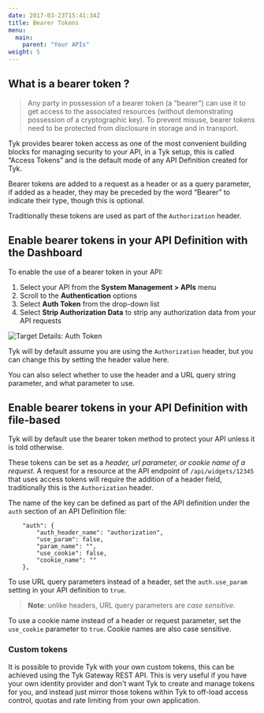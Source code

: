 ```yaml
---
date: 2017-03-23T15:41:34Z
title: Bearer Tokens
menu:
  main:
    parent: "Your APIs"
weight: 5 
---
```


## <a name="what-is-a-bearer-token"></a>What is a bearer token ?

> Any party in possession of a bearer token (a “bearer”) can use it to get access to the associated resources (without demonstrating possession of a cryptographic key). To prevent misuse, bearer tokens need to be protected from disclosure in storage and in transport.

Tyk provides bearer token access as one of the most convenient building blocks for managing security to your API, in a Tyk setup, this is called “Access Tokens” and is the default mode of any API Definition created for Tyk.

Bearer tokens are added to a request as a header or as a query parameter, if added as a header, they may be preceded by the word “Bearer” to indicate their type, though this is optional.

Traditionally these tokens are used as part of the `Authorization` header.

## <a name="enable-bearer-tokens-with-dashboard"></a> Enable bearer tokens in your API Definition with the Dashboard

To enable the use of a bearer token in your API:

1.  Select your API from the **System Management > APIs** menu
2.  Scroll to the **Authentication** options
3.  Select **Auth Token** from the drop-down list
4.  Select **Strip Authorization Data** to strip any authorization data from your API requests

![Target Details: Auth Token][1]

Tyk will by default assume you are using the `Authorization` header, but you can change this by setting the header value here.

You can also select whether to use the header and a URL query string parameter, and what parameter to use.

## <a name="enable-bearer-tokens-with-file-based"></a> Enable bearer tokens in your API Definition with file-based

Tyk will by default use the bearer token method to protect your API unless it is told otherwise.

These tokens can be set as a *header, url parameter, or cookie name of a request*. A request for a resource at the API endpoint of `/api/widgets/12345` that uses access tokens will require the addition of a header field, traditionally this is the `Authorization` header.

The name of the key can be defined as part of the API definition under the `auth` section of an API Definition file:

```{.copyWrapper}
    "auth": {
        "auth_header_name": "authorization",
        "use_param": false,
        "param_name": "",
        "use_cookie": false,
        "cookie_name": ""
    },
```

To use URL query parameters instead of a header, set the `auth.use_param` setting in your API definition to `true`. 

> **Note**: unlike headers, URL query parameters are *case sensitive*.

To use a cookie name instead of a header or request parameter, set the `use_cookie` parameter to `true`. Cookie names are also case sensitive.

### Custom tokens

It is possible to provide Tyk with your own custom tokens, this can be achieved using the Tyk Gateway REST API. This is very useful if you have your own identity provider and don't want Tyk to create and manage tokens for you, and instead just mirror those tokens within Tyk to off-load access control, quotas and rate limiting from your own application.

 [1]: /docs/img/dashboard/system-management/auth_token_2.5.png


